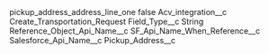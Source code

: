 <?xml version="1.0" encoding="UTF-8"?>
<CustomMetadata xmlns="http://soap.sforce.com/2006/04/metadata" xmlns:xsi="http://www.w3.org/2001/XMLSchema-instance" xmlns:xsd="http://www.w3.org/2001/XMLSchema">
    <label>pickup_address_address_line_one</label>
    <protected>false</protected>
    <values>
        <field>Acv_integration__c</field>
        <value xsi:type="xsd:string">Create_Transportation_Request</value>
    </values>
    <values>
        <field>Field_Type__c</field>
        <value xsi:type="xsd:string">String</value>
    </values>
    <values>
        <field>Reference_Object_Api_Name__c</field>
        <value xsi:nil="true"/>
    </values>
    <values>
        <field>SF_Api_Name_When_Reference__c</field>
        <value xsi:nil="true"/>
    </values>
    <values>
        <field>Salesforce_Api_Name__c</field>
        <value xsi:type="xsd:string">Pickup_Address__c</value>
    </values>
</CustomMetadata>
